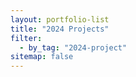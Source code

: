 ```yaml
---
layout: portfolio-list
title: "2024 Projects"
filter:
  - by_tag: "2024-project"
sitemap: false
---
```

